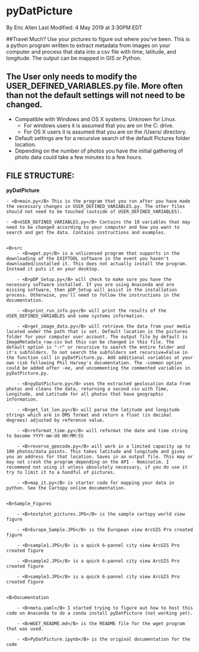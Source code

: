 # pyDatPicture
By Eric Allen
Last Modified: 4 May 2019 at 3:30PM EDT

##Travel Much? Use your pictures to figure out where you've been.
This is a python program written to extract metadata from images on your computer and process that data into a csv file with time, latitude, and longitude. The output can be mapped in GIS or Python.

## The User only needs to modify the USER_DEFINED_VARIABLES.py file. More often than not the default settings will not need to be changed.
- Compatible with Windows and OS X systems. Unknown for Linux. 
    - For windows users it is assumed that you are on the C: drive.
    - For OS X users it is assumed that you are on the /Users/ directory.
- Default settings are for a recursive search of the default Pictures folder location.
- Depending on the number of photos you have the initial gathering of photo data could take a few minutes to a few hours.


## FILE STRUCTURE:

<B>pyDatPicture</B>

    - <B>main.py</B> This is the program that you run after you have made the necessary changes in USER_DEFINED_VARIABLES.py. The other files should not need to be touched (outside of USER_DEFINED_VARIABLES).
    
    - <B>USER_DEFINED_VARIABLES.py</B> Contains the 10 variables that may need to be changed according to your computer and how you want to search and get the data. Contains instructions and examples.


    <B>src
        - <B>wget.py</B> is a unlicensed program that supports in the downloading of the EXIFTOOL software in the event you haven't downloaded/installed it. This does not actually install the program. Instead it puts it on your desktop.
    
        - <B>pDP_Setup.py</B> will check to make sure you have the necessary software installed. If you are using Anaconda and are missing software, then pDP_Setup will assist in the installation process. Otherwise, you'll need to follow the instructions in the documentation.
    
        - <B>print_run_info.py</B> will print the results of the USER_DEFINED_VARIABLES and some systems information.
    
        - <B>get_image_data.py</B> will retrieve the data from your media located under the path that is set. Default location is the pictures folder for your computer user account. The output file by default is ImageMetadata_raw.csv but this can be changed in this file. The default option is "-r" or recursive to search the entire folder and it's subfolders. To not search the subfolders set recursive=False in the function call in pyDatPicture.py. Add additional variables at your own risk following Phil Harvey's documentation. The -common option could be added after -ee, and uncommenting the commented variables in pyDatPicture.py. 
    
        - <B>pyDatPicture.py</B> uses the extracted geolocation data from photos and cleans the data, returning a second csv with Time, Longitude, and Latitude for all photos that have geographic information.
    
        - <B>get_lat_lon.py</B> will parse the latitude and longitude strings which are in DMS format and return a float (in decimal degrees) adjusted by reference value.
    
        - <B>reformat_time.py</B> will reformat the date and time string to become YYYY-mm-dd HH:MM:SS
    
        - <B>reverse_geocode.py</B> will work in a limited capacity up to 100 photos/data points. This takes latitude and longitude and gives you an address for that location. Saves in an output file. This may or may not crash the program depending on the API - Nominatim. I recommend not using it unless absolutely necessary, if you do use it try to limit it to a handful of pictures.
    
        - <B>map_it.py</B> is starter code for mapping your data in python. See the Cartopy online documentation.
        

    <B>Sample_Figures
    
        - <B>testplot_pictures.JPG</B> is the sample cartopy world view figure
        
        - <B>Europe_Sample.JPG</B> is the European view ArcGIS Pro created figure
        
        - <B>sample1.JPG</B> is a quick 6-pannel city view ArcGIS Pro created figure
        
        - <B>sample2.JPG</B> is a quick 6-pannel city view ArcGIS Pro created figure
        
        - <B>sample3.JPG</B> is a quick 6-pannel city view ArcGIS Pro created figure
        
        
    <B>Documentation
    
        - <B>meta.yaml</B> I started trying to figure out how to host this code on Anaconda to do a conda install pyDatPicture (not working yet).
        
        - <B>WGET_README.md</B> is the README file for the wget program that was used.
        
        - <B>PyDatPicture.ipynb</B> is the original documentation for the code
